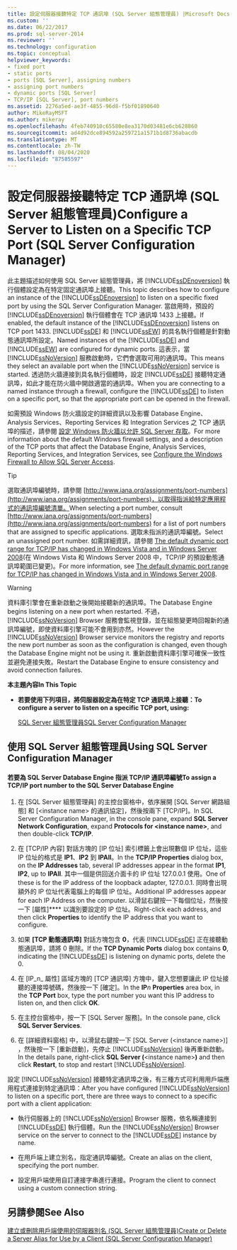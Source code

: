 ```yaml
---
title: 設定伺服器接聽特定 TCP 通訊埠 (SQL Server 組態管理員) |Microsoft Docs
ms.custom: ''
ms.date: 06/22/2017
ms.prod: sql-server-2014
ms.reviewer: ''
ms.technology: configuration
ms.topic: conceptual
helpviewer_keywords:
- fixed port
- static ports
- ports [SQL Server], assigning numbers
- assigning port numbers
- dynamic ports [SQL Server]
- TCP/IP [SQL Server], port numbers
ms.assetid: 2276a5ed-ae3f-4855-96d8-f5bf01890640
author: MikeRayMSFT
ms.author: mikeray
ms.openlocfilehash: 4feb740910c65580e8ea3170d03481e6cb628860
ms.sourcegitcommit: ad4d92dce894592a259721a1571b1d8736abacdb
ms.translationtype: MT
ms.contentlocale: zh-TW
ms.lasthandoff: 08/04/2020
ms.locfileid: "87585597"
---
```

# <a name="configure-a-server-to-listen-on-a-specific-tcp-port-sql-server-configuration-manager"></a><span data-ttu-id="afd5d-102">設定伺服器接聽特定 TCP 通訊埠 (SQL Server 組態管理員)</span><span class="sxs-lookup"><span data-stu-id="afd5d-102">Configure a Server to Listen on a Specific TCP Port (SQL Server Configuration Manager)</span></span>
  <span data-ttu-id="afd5d-103">此主題描述如何使用 SQL Server 組態管理員，將 [!INCLUDE[ssDEnoversion](../../includes/ssdenoversion-md.md)] 執行個體設定為在特定固定通訊埠上接聽。</span><span class="sxs-lookup"><span data-stu-id="afd5d-103">This topic describes how to configure an instance of the [!INCLUDE[ssDEnoversion](../../includes/ssdenoversion-md.md)] to listen on a specific fixed port by using the SQL Server Configuration Manager.</span></span> <span data-ttu-id="afd5d-104">當啟用時，預設的 [!INCLUDE[ssDEnoversion](../../includes/ssdenoversion-md.md)] 執行個體會在 TCP 通訊埠 1433 上接聽。</span><span class="sxs-lookup"><span data-stu-id="afd5d-104">If enabled, the default instance of the [!INCLUDE[ssDEnoversion](../../includes/ssdenoversion-md.md)] listens on TCP port 1433.</span></span> <span data-ttu-id="afd5d-105">[!INCLUDE[ssDE](../../includes/ssde-md.md)] 和 [!INCLUDE[ssEW](../../includes/ssew-md.md)] 的具名執行個體是針對動態通訊埠所設定。</span><span class="sxs-lookup"><span data-stu-id="afd5d-105">Named instances of the [!INCLUDE[ssDE](../../includes/ssde-md.md)] and [!INCLUDE[ssEW](../../includes/ssew-md.md)] are configured for dynamic ports.</span></span> <span data-ttu-id="afd5d-106">這表示，當 [!INCLUDE[ssNoVersion](../../includes/ssnoversion-md.md)] 服務啟動時，它們會選取可用的通訊埠。</span><span class="sxs-lookup"><span data-stu-id="afd5d-106">This means they select an available port when the [!INCLUDE[ssNoVersion](../../includes/ssnoversion-md.md)] service is started.</span></span> <span data-ttu-id="afd5d-107">透過防火牆連接到具名執行個體時，設定 [!INCLUDE[ssDE](../../includes/ssde-md.md)] 接聽特定通訊埠，如此才能在防火牆中開啟適當的通訊埠。</span><span class="sxs-lookup"><span data-stu-id="afd5d-107">When you are connecting to a named instance through a firewall, configure the [!INCLUDE[ssDE](../../includes/ssde-md.md)] to listen on a specific port, so that the appropriate port can be opened in the firewall.</span></span>  
  
 <span data-ttu-id="afd5d-108">如需預設 Windows 防火牆設定的詳細資訊以及影響 Database Engine、Analysis Services、Reporting Services 和 Integration Services 之 TCP 通訊埠的描述，請參閱 [設定 Windows 防火牆以允許 SQL Server 存取](../../sql-server/install/configure-the-windows-firewall-to-allow-sql-server-access.md)。</span><span class="sxs-lookup"><span data-stu-id="afd5d-108">For more information about the default Windows firewall settings, and a description of the TCP ports that affect the Database Engine, Analysis Services, Reporting Services, and Integration Services, see [Configure the Windows Firewall to Allow SQL Server Access](../../sql-server/install/configure-the-windows-firewall-to-allow-sql-server-access.md).</span></span>  
  
> [!TIP]  
>  <span data-ttu-id="afd5d-109">選取通訊埠編號時，請參閱 [http://www.iana.org/assignments/port-numbers](http://www.iana.org/assignments/port-numbers)，以取得指派給特定應用程式的通訊埠編號清單。</span><span class="sxs-lookup"><span data-stu-id="afd5d-109">When selecting a port number, consult [http://www.iana.org/assignments/port-numbers](http://www.iana.org/assignments/port-numbers) for a list of port numbers that are assigned to specific applications.</span></span> <span data-ttu-id="afd5d-110">選取未指派的通訊埠編號。</span><span class="sxs-lookup"><span data-stu-id="afd5d-110">Select an unassigned port number.</span></span> <span data-ttu-id="afd5d-111">如需詳細資訊，請參閱 [The default dynamic port range for TCP/IP has changed in Windows Vista and in Windows Server 2008](https://support.microsoft.com/kb/929851)(在 Windows Vista 和 Windows Server 2008 中，TCP/IP 的預設動態通訊埠範圍已變更)。</span><span class="sxs-lookup"><span data-stu-id="afd5d-111">For more information, see [The default dynamic port range for TCP/IP has changed in Windows Vista and in Windows Server 2008](https://support.microsoft.com/kb/929851).</span></span>  
  
> [!WARNING]  
>  <span data-ttu-id="afd5d-112">資料庫引擎會在重新啟動之後開始接聽新的通訊埠。</span><span class="sxs-lookup"><span data-stu-id="afd5d-112">The Database Engine begins listening on a new port when restarted.</span></span> <span data-ttu-id="afd5d-113">不過， [!INCLUDE[ssNoVersion](../../includes/ssnoversion-md.md)] Browser 服務會監視登錄，並在組態變更時回報新的通訊埠編號，即使資料庫引擎可能不會用到亦然。</span><span class="sxs-lookup"><span data-stu-id="afd5d-113">However the [!INCLUDE[ssNoVersion](../../includes/ssnoversion-md.md)] Browser service monitors the registry and reports the new port number as soon as the configuration is changed, even though the Database Engine might not be using it.</span></span> <span data-ttu-id="afd5d-114">重新啟動資料庫引擎可確保一致性並避免連接失敗。</span><span class="sxs-lookup"><span data-stu-id="afd5d-114">Restart the Database Engine to ensure consistency and avoid connection failures.</span></span>  
  
 <span data-ttu-id="afd5d-115">**本主題內容**</span><span class="sxs-lookup"><span data-stu-id="afd5d-115">**In This Topic**</span></span>  
  
-   <span data-ttu-id="afd5d-116">**若要使用下列項目，將伺服器設定為在特定 TCP 通訊埠上接聽：**</span><span class="sxs-lookup"><span data-stu-id="afd5d-116">**To configure a server to listen on a specific TCP port, using:**</span></span>  
  
     [<span data-ttu-id="afd5d-117">SQL Server 組態管理員</span><span class="sxs-lookup"><span data-stu-id="afd5d-117">SQL Server Configuration Manager</span></span>](#SSMSProcedure)  
  
##  <a name="using-sql-server-configuration-manager"></a><a name="SSMSProcedure"></a> <span data-ttu-id="afd5d-118">使用 SQL Server 組態管理員</span><span class="sxs-lookup"><span data-stu-id="afd5d-118">Using SQL Server Configuration Manager</span></span>  
  
#### <a name="to-assign-a-tcpip-port-number-to-the-sql-server-database-engine"></a><span data-ttu-id="afd5d-119">若要為 SQL Server Database Engine 指派 TCP/IP 通訊埠編號</span><span class="sxs-lookup"><span data-stu-id="afd5d-119">To assign a TCP/IP port number to the SQL Server Database Engine</span></span>  
  
1.  <span data-ttu-id="afd5d-120">在 [SQL Server 組態管理員] 的主控台窗格中，依序展開 [SQL Server 網路組態] 和 [\<instance name> 的通訊協定]，然後按兩下 [TCP/IP]。</span><span class="sxs-lookup"><span data-stu-id="afd5d-120">In SQL Server Configuration Manager, in the console pane, expand **SQL Server Network Configuration**, expand **Protocols for \<instance name>**, and then double-click **TCP/IP**.</span></span>  
  
2.  <span data-ttu-id="afd5d-121">在 [TCP/IP 內容] 對話方塊的 [IP 位址] 索引標籤上會出現數個 IP 位址，這些 IP 位址的格式是 **IP1**、**IP2** 到 **IPAll**。</span><span class="sxs-lookup"><span data-stu-id="afd5d-121">In the **TCP/IP Properties** dialog box, on the **IP Addresses** tab, several IP addresses appear in the format **IP1**, **IP2**, up to **IPAll**.</span></span> <span data-ttu-id="afd5d-122">其中一個是供回送介面卡的 IP 位址 127.0.0.1 使用。</span><span class="sxs-lookup"><span data-stu-id="afd5d-122">One of these is for the IP address of the loopback adapter, 127.0.0.1.</span></span> <span data-ttu-id="afd5d-123">同時會出現額外的 IP 位址代表電腦上的每個 IP 位址。</span><span class="sxs-lookup"><span data-stu-id="afd5d-123">Additional IP addresses appear for each IP Address on the computer.</span></span> <span data-ttu-id="afd5d-124">以滑鼠右鍵按一下每個位址，然後按一下 [屬性]\*\*\*\* 以識別要設定的 IP 位址。</span><span class="sxs-lookup"><span data-stu-id="afd5d-124">Right-click each address, and then click **Properties** to identify the IP address that you want to configure.</span></span>  
  
3.  <span data-ttu-id="afd5d-125">如果 **[TCP 動態通訊埠]** 對話方塊包含 **0**，代表 [!INCLUDE[ssDE](../../includes/ssde-md.md)] 正在接聽動態通訊埠，請將 0 刪除。</span><span class="sxs-lookup"><span data-stu-id="afd5d-125">If the **TCP Dynamic Ports** dialog box contains **0**, indicating the [!INCLUDE[ssDE](../../includes/ssde-md.md)] is listening on dynamic ports, delete the 0.</span></span>  
  
4.  <span data-ttu-id="afd5d-126">在 [IP_n_ 屬性]  區域方塊的 [TCP 通訊埠] 方塊中，鍵入您想要讓此 IP 位址接聽的連接埠號碼，然後按一下 [確定]。</span><span class="sxs-lookup"><span data-stu-id="afd5d-126">In the **IP**_n_ **Properties** area box, in the **TCP Port** box, type the port number you want this IP address to listen on, and then click **OK**.</span></span>  
  
5.  <span data-ttu-id="afd5d-127">在主控台窗格中，按一下 [SQL Server 服務]。</span><span class="sxs-lookup"><span data-stu-id="afd5d-127">In the console pane, click **SQL Server Services**.</span></span>  
  
6.  <span data-ttu-id="afd5d-128">在 [詳細資料窗格] 中，以滑鼠右鍵按一下 [SQL Server (\<instance name>)] ，然後按一下 [重新啟動]，先停止 [!INCLUDE[ssNoVersion](../../includes/ssnoversion-md.md)] 後再重新啟動。</span><span class="sxs-lookup"><span data-stu-id="afd5d-128">In the details pane, right-click **SQL Server (**\<instance name>**)** and then click **Restart**, to stop and restart [!INCLUDE[ssNoVersion](../../includes/ssnoversion-md.md)].</span></span>  
  
 <span data-ttu-id="afd5d-129">設定 [!INCLUDE[ssNoVersion](../../includes/ssnoversion-md.md)] 接聽特定通訊埠之後，有三種方式可利用用戶端應用程式連接到特定通訊埠：</span><span class="sxs-lookup"><span data-stu-id="afd5d-129">After you have configured [!INCLUDE[ssNoVersion](../../includes/ssnoversion-md.md)] to listen on a specific port, there are three ways to connect to a specific port with a client application:</span></span>  
  
-   <span data-ttu-id="afd5d-130">執行伺服器上的 [!INCLUDE[ssNoVersion](../../includes/ssnoversion-md.md)] Browser 服務，依名稱連接到 [!INCLUDE[ssDE](../../includes/ssde-md.md)] 執行個體。</span><span class="sxs-lookup"><span data-stu-id="afd5d-130">Run the [!INCLUDE[ssNoVersion](../../includes/ssnoversion-md.md)] Browser service on the server to connect to the [!INCLUDE[ssDE](../../includes/ssde-md.md)] instance by name.</span></span>  
  
-   <span data-ttu-id="afd5d-131">在用戶端上建立別名，指定通訊埠編號。</span><span class="sxs-lookup"><span data-stu-id="afd5d-131">Create an alias on the client, specifying the port number.</span></span>  
  
-   <span data-ttu-id="afd5d-132">設定用戶端使用自訂連接字串進行連接。</span><span class="sxs-lookup"><span data-stu-id="afd5d-132">Program the client to connect using a custom connection string.</span></span>  
  
## <a name="see-also"></a><span data-ttu-id="afd5d-133">另請參閱</span><span class="sxs-lookup"><span data-stu-id="afd5d-133">See Also</span></span>  
 [<span data-ttu-id="afd5d-134">建立或刪除用戶端使用的伺服器別名 &#40;SQL Server 組態管理員&#41;</span><span class="sxs-lookup"><span data-stu-id="afd5d-134">Create or Delete a Server Alias for Use by a Client &#40;SQL Server Configuration Manager&#41;</span></span>](create-or-delete-a-server-alias-for-use-by-a-client.md)  
  
  
